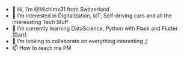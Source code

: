 - 👋 Hi, I’m @Michimx31 from Switzerland
- 👀 I’m interested in Digitalization, IoT, Self-driving cars and all the interessting Tech Stuff 
- 🌱 I’m currently learning DataScience, Python with Flask and Flutter (Dart)
- 💞️ I’m looking to collaborate on everything interesting ;) 
- 📫 How to reach me PM 

<!---
Michimx31/Michimx31 is a ✨ special ✨ repository because its `README.md` (this file) appears on your GitHub profile.
You can click the Preview link to take a look at your changes.
--->
